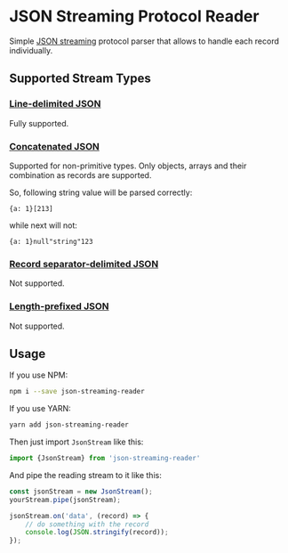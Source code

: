 # JSON Streaming Protocol Reader

Simple [JSON streaming](https://en.wikipedia.org/wiki/JSON_streaming) protocol parser that allows to handle each record individually.

## Supported Stream Types

### [Line-delimited JSON](https://en.wikipedia.org/wiki/JSON_streaming#Line-delimited_JSON)

Fully supported.

### [Concatenated JSON](https://en.wikipedia.org/wiki/JSON_streaming#Line-delimited_JSON#Concatenated_JSON)

Supported for non-primitive types. Only objects, arrays and their combination as records are supported.

So, following string value will be parsed correctly:

```
{a: 1}[213]
```

while next will not:

```
{a: 1}null"string"123
```

### [Record separator-delimited JSON](https://en.wikipedia.org/wiki/JSON_streaming#Line-delimited_JSON#Record_separator-delimited_JSON)

Not supported.

### [Length-prefixed JSON](https://en.wikipedia.org/wiki/JSON_streaming#Line-delimited_JSON#Length-prefixed_JSON)

Not supported.

## Usage

If you use NPM:

```bash
npm i --save json-streaming-reader
```

If you use YARN:

```bash
yarn add json-streaming-reader
```

Then just import `JsonStream` like this:

```javascript
import {JsonStream} from 'json-streaming-reader'
```

And pipe the reading stream to it like this:

```javascript
const jsonStream = new JsonStream();
yourStream.pipe(jsonStream);

jsonStream.on('data', (record) => {
    // do something with the record
    console.log(JSON.stringify(record));
});
```